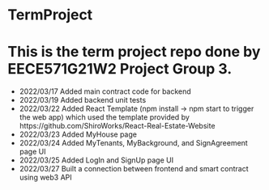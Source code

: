 # TermProject

<h1>This is the term project repo done by EECE571G21W2 Project Group 3.</h1>
<div>
  <ul>
    <li>2022/03/17 Added main contract code for backend</li>
    <li>2022/03/19 Added backend unit tests</li>
    <li>2022/03/22 Added React Template (npm install -> npm start to trigger the web app) which used the template provided by https://github.com/ShiroWorks/React-Real-Estate-Website</li>
    <li>2022/03/23 Added MyHouse page</li>
    <li>2022/03/24 Added MyTenants, MyBackground, and SignAgreement page UI</li>
    <li>2022/03/25 Added LogIn and SignUp page UI</li>
    <li>2022/03/27 Built a connection between frontend and smart contract using web3 API</li>
  </ul>
</div>

